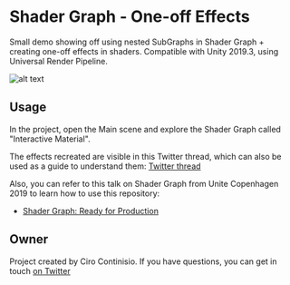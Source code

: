 # Shader Graph - One-off Effects

Small demo showing off using nested SubGraphs in Shader Graph + creating one-off effects in shaders. Compatible with Unity 2019.3, using Universal Render Pipeline.

![alt text](https://i.imgur.com/G3Qhv67.png "Two-way disappearance effect")

## Usage
In the project, open the Main scene and explore the Shader Graph called "Interactive Material".

The effects recreated are visible in this Twitter thread, which can also be used as a guide to understand them: [Twitter thread](https://twitter.com/cirocontns/status/1113126274795536385)

Also, you can refer to this talk on Shader Graph from Unite Copenhagen 2019 to learn how to use this repository:
- [Shader Graph: Ready for Production](https://youtu.be/L6mU2rkT5To)


## Owner
Project created by Ciro Continisio. If you have questions, you can get in touch [on Twitter](https://twitter.com/cirocontns)
